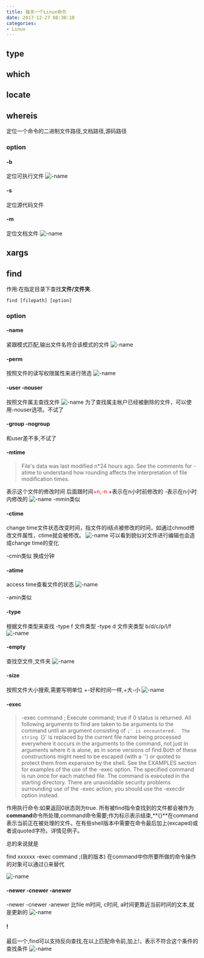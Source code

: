 ```yaml
---
title: 每天一个Linux命令
date: 2017-12-27 08:30:10
categories: 
- Linux
---
```

## type 
## which
## locate

## whereis
定位一个命令的二进制文件路径,文档路径,源码路径
### option
#### -b
定位可执行文件
![-name](/uploads/每天一个Linux命令/whereis-b.png)
#### -s
定位源代码文件
#### -m
定位文档文件
![-name](/uploads/每天一个Linux命令/whereis-m.png)

## xargs

## find
作用:在指定目录下查找**文件/文件夹**.
```shell
find [filepath] [option]
```
### option
#### -name
紧跟模式匹配,输出文件名符合该模式的文件
![-name](/uploads/每天一个Linux命令/find-name.png)
#### -perm
按照文件的读写权限属性来进行筛选
![-name](/uploads/每天一个Linux命令/find-perm.png)
#### -user -nouser
按照文件属主查找文件
![-name](/uploads/每天一个Linux命令/find-user.png)
为了查找属主帐户已经被删除的文件，可以使用-nouser选项。不试了

#### -group -nogroup
和user差不多,不试了
#### -mtime
>File's data was last modified n*24 hours ago.  See the comments for  -atime  to  understand how rounding affects the interpretation of file modification times.

表示这个文件的修改时间 后面跟时间<font color=red>+n,-n</font> 
+表示在n小时前修改的
-表示在n小时内修改的
![-name](/uploads/每天一个Linux命令/find-mtime.png)
-mmin类似

#### -ctime 
change time文件状态改变时间，指文件的i结点被修改的时间，如通过chmod修改文件属性，ctime就会被修改。
![-name](/uploads/每天一个Linux命令/find-ctime.png)
可以看到貌似对文件进行编辑也会造成change time的变化

-cmin类似 换成分钟

#### -atime
access time查看文件的状态 
![-name](/uploads/每天一个Linux命令/find-atime.png)

-amin类似

#### -type
根据文件类型来查找
-type f 文件类型
-type d 文件夹类型
b/d/c/p/l/f  
![-name](/uploads/每天一个Linux命令/find-type.png)

#### -empty
 查找空文件,文件夹
![-name](/uploads/每天一个Linux命令/find-empty.png)

#### -size
按照文件大小搜索,需要写明单位
+-好和时间一样,+大-小
![-name](/uploads/每天一个Linux命令/find-size.png)

#### -exec
>-exec command ;
Execute command; true if 0 status is returned.  All following arguments to find are taken to be arguments to the command until an argument consisting of `;' is encountered.  The string `{}' is replaced by the current file name being processed everywhere it occurs in the arguments to the command, not just in arguments where it is alone, as in some  versions  of  find.Both  of these constructions might need to be escaped (with a `\') or quoted to protect them from expansion by the shell.  See the EXAMPLES section for examples of the use of the -exec option.  The specified command is run once for each matched file.  The command is executed in the starting directory.   There are unavoidable security problems surrounding use  of  the -exec action; you should use the -execdir option instead.

作用执行命令:如果返回0状态则为true.
所有被find指令查找到的文件都会被作为**command**命令所处理,command命令需要;作为标示表示结束,**{}**在command表示当前正在被处理的文件。在有些shell版本中需要在命令最后加上\(excaped)或者说quoted字符。详情见例子。

总的来说就是

find xxxxxx -exec command \;(我的版本)
在command中你所要所做的命令操作的对象可以通过{}来替代

![-name](/uploads/每天一个Linux命令/find-exec.png)

#### -newer -cnewer -anewer
-newer -cnewer -anewer <file>
比file m时间, c时间, a时间更靠近当前时间的文本,就是更新的
![-name](/uploads/每天一个Linux命令/find-newer.png)


#### !
最后一个,find可以支持反向查找,在以上匹配命令前,加上!，表示不符合这个条件的查找条件
![-name](/uploads/每天一个Linux命令/find-!.png)

